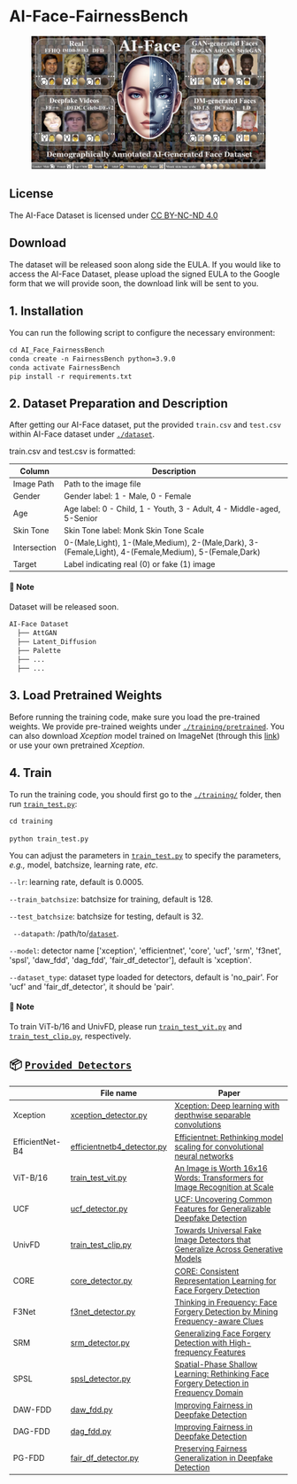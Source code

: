# AI-Face-FairnessBench

<figure>
  <img src="assets/dataset_overview.png" alt="Dataset Overview">
</figure>

## License
The AI-Face Dataset is licensed under [CC BY-NC-ND 4.0](https://creativecommons.org/licenses/by-nc-nd/4.0/legalcode)

## Download
The dataset will be released soon along side the EULA. If you would like to access the AI-Face Dataset, please upload the signed EULA to the Google form that we will provide soon, the download link will be sent to you.

## 1. Installation

You can run the following script to configure the necessary environment:

```
cd AI_Face_FairnessBench
conda create -n FairnessBench python=3.9.0
conda activate FairnessBench
pip install -r requirements.txt
```
## 2. Dataset Preparation and Description
After getting our AI-Face dataset, put the provided `train.csv` and `test.csv` within AI-Face dataset under  [`./dataset`](./dataset).

train.csv and test.csv is formatted:

| Column                     | Description                                                         |
|----------------------------|---------------------------------------------------------------------|
| Image Path                 | Path to the image file                                              |
| Gender                     | Gender label: 1 - Male, 0 - Female                                  |
| Age                        | Age label: 0 - Child, 1 - Youth, 3 - Adult, 4 - Middle-aged, 5-Senior|
| Skin Tone                  | Skin Tone label: Monk Skin Tone Scale             |
| Intersection               | 0-(Male,Light), 1-(Male,Medium), 2-(Male,Dark), 3-(Female,Light), 4-(Female,Medium), 5-(Female,Dark)|
| Target                     | Label indicating real (0) or fake (1) image                         |


#### 📝 Note 

Dataset will be released soon.
   
```
AI-Face Dataset
  ├── AttGAN
  ├── Latent_Diffusion
  ├── Palette
  ├── ...
  ├── ...
```

## 3. Load Pretrained Weights
Before running the training code, make sure you load the pre-trained weights. We provide pre-trained weights under [`./training/pretrained`](./training/pretrained). You can also download *Xception* model trained on ImageNet (through this [link](http://data.lip6.fr/cadene/pretrainedmodels/xception-b5690688.pth)) or use your own pretrained *Xception*.

## 4. Train
To run the training code, you should first go to the [`./training/`](./training/) folder, then run [`train_test.py`](training/train_test.py):

```
cd training

python train_test.py 
```

You can adjust the parameters in [`train_test.py`](training/train_test.py) to specify the parameters, *e.g.,* model, batchsize, learning rate, *etc*.

`--lr`: learning rate, default is 0.0005. 

`--train_batchsize`: batchsize for training, default is 128.

`--test_batchsize`: batchsize for testing, default is 32.

` --datapath`: /path/to/[`dataset`](./dataset).

`--model`: detector name ['xception', 'efficientnet', 'core', 'ucf', 'srm', 'f3net', 'spsl', 'daw_fdd', 'dag_fdd', 'fair_df_detector'], default is 'xception'.

`--dataset_type`: dataset type loaded for detectors, default is 'no_pair'. For 'ucf' and 'fair_df_detector', it should be 'pair'. 

#### 📝 Note
To train ViT-b/16 and UnivFD, please run  [`train_test_vit.py`](training/train_test_vit.py) and [`train_test_clip.py`](training/train_test_clip.py), respectively.

## 📦 [`Provided Detectors`](./training/detectors)
|                  | File name                               | Paper                                                                                                                                                                                                                                                                                                                                                         |
|------------------|-----------------------------------------|---------------------------------------------------------------------------------------------------------------------------------------------------------------------------------------------------------------------------------------------------------------------------------------------------------------------------------------------------------------|
| Xception          | [xception_detector.py](./training/detectors/xception_detector.py)         | [Xception: Deep learning with depthwise separable convolutions](https://openaccess.thecvf.com/content_cvpr_2017/html/Chollet_Xception_Deep_Learning_CVPR_2017_paper.html) |
| EfficientNet-B4            | [efficientnetb4_detector.py](./training/detectors/xception_detector.py)       |  [Efficientnet: Rethinking model scaling for convolutional neural networks](http://proceedings.mlr.press/v97/tan19a.html)                                                                                                                                                                                                                                                                                              |
| ViT-B/16      |  [train_test_vit.py](./training/train_test_vit.py) | [An Image is Worth 16x16 Words: Transformers for Image Recognition at Scale](https://arxiv.org/abs/2010.11929)                                                                                                                                                                                                                  |
| UCF      | [ucf_detector.py](./training/detectors/ucf_detector.py) | [UCF: Uncovering Common Features for Generalizable Deepfake Detection](https://openaccess.thecvf.com/content/ICCV2023/papers/Yan_UCF_Uncovering_Common_Features_for_Generalizable_Deepfake_Detection_ICCV_2023_paper.pdf) |
| UnivFD    |  [train_test_clip.py](./training/train_test_clip.py) | [Towards Universal Fake Image Detectors that Generalize Across Generative Models](https://openaccess.thecvf.com/content/CVPR2023/papers/Ojha_Towards_Universal_Fake_Image_Detectors_That_Generalize_Across_Generative_Models_CVPR_2023_paper.pdf) | 
| CORE    |  [core_detector.py](./training/detectors/core_detector.py) | [CORE: Consistent Representation Learning for Face Forgery Detection](https://openaccess.thecvf.com/content/CVPR2022W/WMF/papers/Ni_CORE_COnsistent_REpresentation_Learning_for_Face_Forgery_Detection_CVPRW_2022_paper.pdf) |  
| F3Net    |  [f3net_detector.py](./training/detectors/f3net_detector.py) | [Thinking in Frequency: Face Forgery Detection by Mining Frequency-aware Clues](https://www.ecva.net/papers/eccv_2020/papers_ECCV/papers/123570086.pdf) | 
| SRM    |  [srm_detector.py](./training/detectors/srm_detector.py) | [Generalizing Face Forgery Detection with High-frequency Features](https://openaccess.thecvf.com/content/CVPR2021/papers/Luo_Generalizing_Face_Forgery_Detection_With_High-Frequency_Features_CVPR_2021_paper.pdf) | 
| SPSL    |  [spsl_detector.py](./training/detectors/spsl_detector.py) | [Spatial-Phase Shallow Learning: Rethinking Face Forgery Detection in Frequency Domain](https://arxiv.org/abs/2103.01856) | 
| DAW-FDD    |  [daw_fdd.py](./training/detectors/daw_fdd.py) | [Improving Fairness in Deepfake Detection](https://openaccess.thecvf.com/content/WACV2024/papers/Ju_Improving_Fairness_in_Deepfake_Detection_WACV_2024_paper.pdf) | 
| DAG-FDD    |  [dag_fdd.py](./training/detectors/dag_fdd.py) | [Improving Fairness in Deepfake Detection](https://openaccess.thecvf.com/content/WACV2024/papers/Ju_Improving_Fairness_in_Deepfake_Detection_WACV_2024_paper.pdf) | 
| PG-FDD    |  [fair_df_detector.py](./training/detectors/fair_df_detector.py) | [Preserving Fairness Generalization in Deepfake Detection](https://arxiv.org/abs/2402.17229) | 


